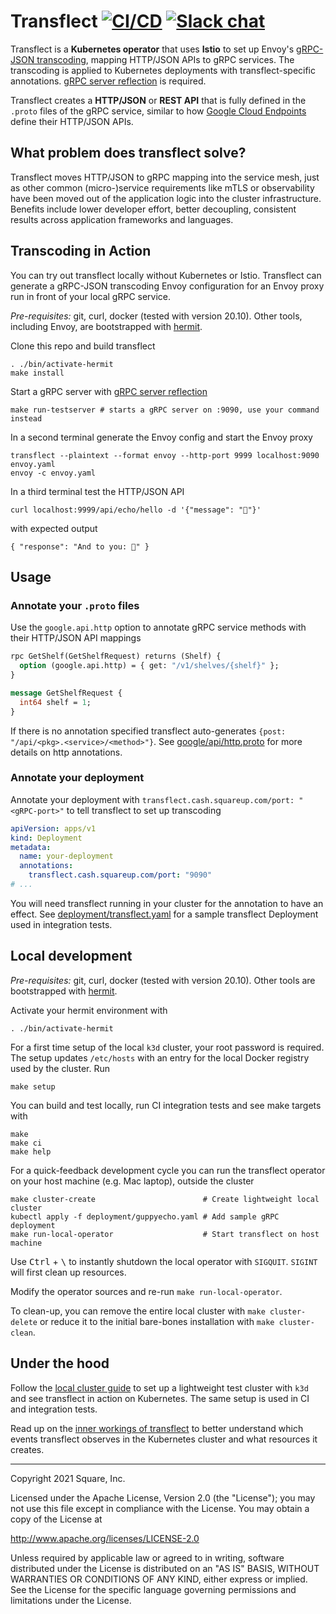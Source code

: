 # Transflect [![CI/CD](https://github.com/cashapp/transflect/workflows/ci/cd/badge.svg?branch=master)](https://github.com/cashapp/transflect/actions?query=workflow%3ACI%2FCD+branch%3Amaster) [![Slack chat](https://img.shields.io/badge/slack-gophers-795679?logo=slack)](https://gophers.slack.com/messages/cashapp)

Transflect is a **Kubernetes operator** that uses **Istio** to set up
Envoy's [gRPC-JSON transcoding](https://www.envoyproxy.io/docs/envoy/latest/configuration/http/http_filters/grpc_json_transcoder_filter),
mapping HTTP/JSON APIs to gRPC services. The transcoding is applied to
Kubernetes deployments with transflect-specific annotations. [gRPC server
reflection](https://github.com/grpc/grpc/blob/master/doc/server-reflection.md) is required.

Transflect creates a **HTTP/JSON** or **REST API** that is fully defined
in the `.proto` files of the gRPC service, similar to how
[Google Cloud Endpoints](https://cloud.google.com/endpoints/docs/grpc/transcoding) define their
HTTP/JSON APIs.

## What problem does transflect solve?

Transflect moves HTTP/JSON to gRPC mapping into the service mesh, just
as other common (micro-)service requirements like mTLS or observability
have been moved out of the application logic into the cluster
infrastructure. Benefits include lower developer effort, better
decoupling, consistent results across application frameworks and
languages.

## Transcoding in Action

You can try out transflect locally without Kubernetes or Istio.
Transflect can generate a gRPC-JSON transcoding Envoy configuration for
an Envoy proxy run in front of your local gRPC service.

_Pre-requisites:_ git, curl, docker (tested with version 20.10). Other
 tools, including Envoy, are bootstrapped with [hermit](https://cashapp.github.io/hermit/).

Clone this repo and build transflect

	. ./bin/activate-hermit
	make install

Start a gRPC server with [gRPC server reflection](https://github.com/grpc/grpc/blob/master/doc/server-reflection.md)

	make run-testserver # starts a gRPC server on :9090, use your command instead

In a second terminal generate the Envoy config and start the Envoy proxy

	transflect --plaintext --format envoy --http-port 9999 localhost:9090 envoy.yaml
	envoy -c envoy.yaml

In a third terminal test the HTTP/JSON API

	curl localhost:9999/api/echo/hello -d '{"message": "👋"}'

with expected output

	{ "response": "And to you: 👋" }

## Usage

### Annotate your `.proto` files

Use the `google.api.http` option to annotate gRPC service methods with
their HTTP/JSON API mappings

```proto
rpc GetShelf(GetShelfRequest) returns (Shelf) {
  option (google.api.http) = { get: "/v1/shelves/{shelf}" };
}

message GetShelfRequest {
  int64 shelf = 1;
}
```

If there is no annotation specified transflect auto-generates
`{post: "/api/<pkg>.<service>/<method>"}`.
See [google/api/http.proto](https://github.com/googleapis/googleapis/blob/master/google/api/http.proto) for more details on http annotations.

### Annotate your deployment

Annotate your deployment with `transflect.cash.squareup.com/port: "<gRPC-port>"`
to tell transflect to set up transcoding

```yaml
apiVersion: apps/v1
kind: Deployment
metadata:
  name: your-deployment
  annotations:
    transflect.cash.squareup.com/port: "9090"
# ...
```

You will need transflect running in your cluster for the annotation to
have an effect. See [deployment/transflect.yaml](deployment/transflect.yaml)
for a sample transflect Deployment used in integration tests.

## Local development

_Pre-requisites:_ git, curl, docker (tested with version 20.10). Other
 tools are bootstrapped with [hermit](https://cashapp.github.io/hermit/).

Activate your hermit environment with

	. ./bin/activate-hermit

For a first time setup of the local `k3d` cluster, your root password is
required. The setup updates `/etc/hosts` with an entry for the local
Docker registry used by the cluster. Run

	make setup

You can build and test locally, run CI integration tests and see make targets with

	make
	make ci
	make help

For a quick-feedback development cycle you can run the transflect
operator on your host machine (e.g. Mac laptop), outside the cluster

	make cluster-create                        # Create lightweight local cluster
	kubectl apply -f deployment/guppyecho.yaml # Add sample gRPC deployment
	make run-local-operator                    # Start transflect on host machine

Use <kbd>Ctrl</kbd> + <kbd>\\</kbd> to instantly shutdown the local
operator with `SIGQUIT`. `SIGINT` will first clean up resources.

Modify the operator sources and re-run `make run-local-operator`.

To clean-up, you can remove the entire local cluster with `make
cluster-delete` or reduce it to the initial bare-bones installation
with `make cluster-clean`.

## Under the hood

Follow the [local cluster guide](docs/local-cluster.md) to set up a
lightweight test cluster with `k3d` and see transflect in action
on Kubernetes. The same setup is used in CI and integration tests.

Read up on the [inner workings of transflect](docs/inner-workings.md) to
better understand which events transflect observes in the Kubernetes
cluster and what resources it creates.

---

Copyright 2021 Square, Inc.

Licensed under the Apache License, Version 2.0 (the "License");
you may not use this file except in compliance with the License.
You may obtain a copy of the License at

http://www.apache.org/licenses/LICENSE-2.0

Unless required by applicable law or agreed to in writing, software
distributed under the License is distributed on an "AS IS" BASIS,
WITHOUT WARRANTIES OR CONDITIONS OF ANY KIND, either express or implied.
See the License for the specific language governing permissions and
limitations under the License.
